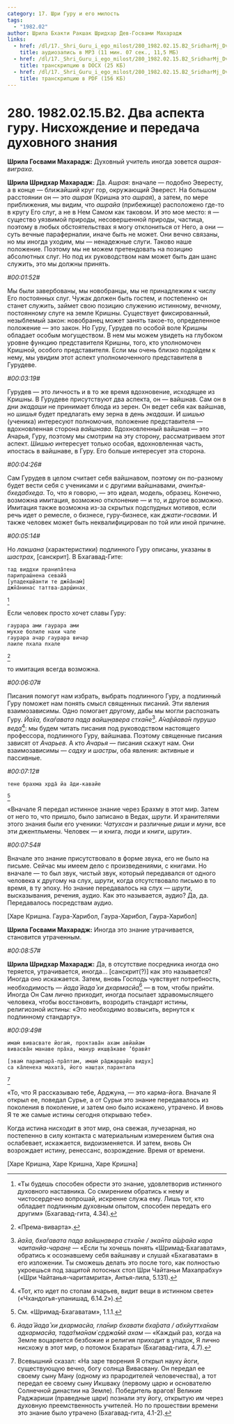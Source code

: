 ```yaml
---
category: 17. Шри Гуру и его милость
tags:
  - "1982.02"
author: Шрила Бхакти Ракшак Шридхар Дев-Госвами Махарадж
links:
  - href: /dl/17._Shri_Guru_i_ego_milost/280_1982.02.15.B2_SridharMj_Dva_aspekta_guru__Nishozhdenie_i_peredacha_duhovnogo_znanija.mp3
    title: аудиозапись в MP3 (11 мин. 07 сек., 11,5 МБ)
  - href: /dl/17._Shri_Guru_i_ego_milost/280_1982.02.15.B2_SridharMj_Dva_aspekta_guru__Nishozhdenie_i_peredacha_duhovnogo_znanija.docx
    title: транскрипцию в DOCX (25 КБ)
  - href: /dl/17._Shri_Guru_i_ego_milost/280_1982.02.15.B2_SridharMj_Dva_aspekta_guru__Nishozhdenie_i_peredacha_duhovnogo_znanija.pdf
    title: транскрипцию в PDF (156 КБ)
---
```


# 280. 1982.02.15.B2. Два аспекта гуру. Нисхождение и передача духовного знания

**Шрила Госвами Махарадж:** Духовный учитель иногда зовется *ашрая-виграха*.

**Шрила Шридхар Махарадж:** Да. *Ашрая*: вначале — подобно Эвересту, а в конце — ближайший круг гор, окружающий Эверест. На большом расстоянии он — это *ашрая* (Кришна это *ашрая*), а затем, по мере приближения, мы видим, что *ашрайа* (прибежище) расположено где-то в кругу Его слуг, а не в Нем Самом как таковом. И это мое место: я — существо уязвимой природы, несовершенной природы, частица, поэтому в любых обстоятельствах я могу отклониться от Него, а они — суть вечные параферналии, иначе быть не может. Они вечно связаны, но мы иногда уходим, мы — ненадежные слуги. Таково наше положение. Поэтому мы не можем претендовать на позицию абсолютных слуг. Но под их руководством нам может быть дан шанс служить, это мы должны принять.

*#00:01:52#*

Мы были завербованы, мы новобранцы, мы не принадлежим к числу Его постоянных слуг. Чужак должен быть гостем, и постепенно он станет служить, займет свою позицию служению истинному, вечному, постоянному слуге на земле Кришны. Существует фиксированный, незыблемый закон: новобранец может занять такое-то, определенное положение — это закон. Но Гуру, Гурудев по особой воле Кришны обладает особым могуществом. В нем мы можем увидеть на глубоком уровне функцию представителя Кришны, того, кто уполномочен Кришной, особого представителя. Если мы очень близко подойдем к нему, мы увидим этот аспект уполномоченного представителя в Гурудеве.

*#00:03:19#*

Гурудев — это личность и в то же время вдохновение, исходящее из Кришны. В Гурудеве присутствуют два аспекта, он — вайшнав. Сам он в дни *экадаши* не принимает блюда из зерен. Он ведет себя как вайшнав, но *шишья* будет предлагать ему зерна в день *экадаши*. И *шишью* (ученика) интересуют полномочия, положение представителя — вдохновленная сторона *вайшнава*. Вдохновленный вайшнав — это Ачарья, Гуру, поэтому мы смотрим на эту сторону, рассматриваем этот аспект. *Шишью* интересует только особая, вдохновленная часть, ипостась в вайшнаве, в Гуру. Его больше интересует эта сторона.

*#00:04:26#*

Сам Гурудев в целом считает себя вайшнавом, поэтому он по-разному будет вести себя с учениками и с другими вайшнавами, *ачинтья-бхедабхеда*. То, что я говорю, — это идеал, модель, образец. Конечно, возможна имитация, возможно отклонение — и то, и другое возможно. Имитация также возможна из-за скрытых подспудных мотивов, если речь идет о ремесле, о бизнесе, гуру-бизнесе, как *джати-госвами*. И также человек может быть неквалифицирован по той или иной причине.

*#00:05:14#*

Но *лакшана* (характеристики) подлинного Гуру описаны, указаны в *шастрах*, [санскрит]. В Бхагавад-Гите:

    тад виддхи пран̣ипа̄тена
    парипраш́нена севайа̄
    [упадекш̣йанти те джн̃а̄нам̇]
    джн̃а̄нинас таттва-дарш́инах̣
[^_ftn1]

Если человек просто хочет славы Гуру:

    гаурара ами гаурара ами
    мукхе болиле нахи чале
    гаурара ачар гаурара вичар
    лаиле пхала пхале
[^_ftn2]

то имитация всегда возможна.

*#00:06:07#*

Писания помогут нам избрать, выбрать подлинного Гуру, а подлинный Гуру поможет нам понять смысл священных писаний. Эти явления взаимозависимы. Одно помогает другому, дабы мы могли распознать Гуру. *Йа̄ха, бха̄гавата пад̣а вайш̣н̣авера стха̄не*[^_ftn3]. *А̄ча̄рйава̄н пурушо веда*[^_ftn4]: мы будем читать писания под руководством настоящего профессора, подлинного Гуру, вайшнава. Поэтому священные писания зависят от *Ачарьев*. А кто *Ачарья* — писания скажут нам. Они взаимозависимы — *садху* и *шастры*, оба явления: активные и пассивные.

*#00:07:12#*

    тене брахма хр̣да̄ йа а̄ди-кавайе
[^_ftn5]

«Вначале Я передал истинное знание через Брахму в этот мир. Затем от него то, что пришло, было записано в Ведах, *шрути*. И хранителями этого знания были его ученики: *Чатухсан* и различные *риши* и *муни*, все эти джентльмены. Человек — и книга, люди и книги, *шрути*».

*#00:07:54#*

Вначале это знание присутствовало в форме звука, его не было на письме. Сейчас мы имеем дело с произведениями, с книгами. Но вначале — то был звук, чистый звук, который передавался от одного человека к другому на слух, *шрути*, когда отсутствовало письмо в то время, в ту эпоху. Но знание передавалось на слух — *шрути*, высказывания, речения, аудио. Как это называется, аудио? Да, да. Передавалось посредствам аудио.

[Харе Кришна. Гаура-Харибол, Гаура-Харибол, Гаура-Харибол]

**Шрила Госвами Махарадж:** Иногда это знание утрачивается, становится утраченным.

*#00:08:57#*

**Шрила Шридхар Махарадж:** Да, в отсутствие посредника иногда оно теряется, утрачивается, иногда… [санскрит(?)] как это называется? Иногда оно искажается. Затем, вновь Господь чувствует потребность, необходимость — *йада̄ йада̄ хи дхармасйа*[^_ftn6] — в том, чтобы прийти. Иногда Он Сам лично приходит, иногда посылает здравомыслящего человека, чтобы восстановить, возродить стандарт истины, религиозной истины: «Это необходимо возвысить, вернутся к подлинному стандарту».

*#00:09:49#*

    имам̇ вивасвате йогам̇, проктава̄н ахам авйайам
    вивасва̄н манаве пра̄ха, манур икш̣ва̄каве ’бравӣт

    [эвам̇ парампара̄-пра̄птам, имам̇ ра̄джарш̣айо видух̣]
    са ка̄ленеха махата̄, його наш̣т̣ах̣ парантапа
[^_ftn7]

«То, что Я рассказываю тебе, Арджуна, — это карма-йога. Вначале Я открыл ее, поведал Сурье, а от Сурьи это знание передавалось из поколения в поколение, и затем оно было искажено, утрачено. И вновь Я те же самые истины сегодня открываю тебе».

Когда истина нисходит в этот мир, она свежая, лучезарная, но постепенно в силу контакта с материальным измерением бытия она ослабевает, искажается, видоизменяется. И затем, вновь Он возрождает истину, ренессанс, возрождение. Время от времени.

[Харе Кришна, Харе Кришна, Харе Кришна]



[^_ftn1]: «Ты будешь способен обрести это знание, удовлетворив истинного духовного наставника. Со смирением обратись к нему и чистосердечно вопрошай, искренне служа ему. Лишь тот, кто обладает подлинным духовным опытом, способен передать его другим» (Бхагавад-гита, 4.34).

[^_ftn2]: «Према-виварта».

[^_ftn3]: *йа̄ха, бха̄гавата пад̣а вайш̣н̣авера стха̄не / эка̄нта а̄ш́райа кара чаитанйа-чаран̣е* — «Если ты хочешь понять «Шримад-Бхагаватам», обратись к осознавшему себя вайшнаву и слушай «Бхагаватам» в его изложении. Ты сможешь делать это после того, как полностью укроешься под защитой лотосных стоп Шри Чайтаньи Махапрабху» («Шри Чайтанья-чаритамрита», Антья-лила, 5.131).

[^_ftn4]: «Тот, кто идет по стопам ачарьев, видит вещи в истинном свете» («Чхандогья-упанишад, 6.14.2»).

[^_ftn5]: См. «Шримад-Бхагаватам», 1.1.1.

[^_ftn6]: *йада̄ йада̄ хи дхармасйа, гла̄нир бхавати бха̄рата / абхйуттха̄нам адхармасйа, тада̄тма̄нам́ ср̣джа̄мй ахам* — «Каждый раз, когда на Земле воцаряется безбожие и религия приходит в упадок, Я лично нисхожу в этот мир, о потомок Бхараты» (Бхагавад-гита, 4.7).

[^_ftn7]: Всевышний сказал: «На заре творения Я открыл науку йоги, существующую вечно, богу солнца Вивасвану. Он передал ее своему сыну Ману (одному из прародителей человечества), а тот передал ее своему сыну Икшваку (первому царю и основателю Солнечной династии на Земле). Победитель врагов! Великие Раджариши (праведные цари) познали эту йогу, открытую им через духовную преемственность учителей. Но по прошествии времени это знание было утрачено (Бхагавад-гита, 4.1-2).

